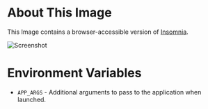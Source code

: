 # About This Image

This Image contains a browser-accessible version of [Insomnia](https://insomnia.rest/).

![Screenshot][Image_Screenshot]

[Image_Screenshot]: https://f.hubspotusercontent30.net/hubfs/5856039/dockerhub/image-screenshots/insomnia.png "Image Screenshot"

# Environment Variables

* `APP_ARGS` - Additional arguments to pass to the application when launched.
